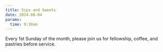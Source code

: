 ```yaml
---
title: Sips and Sweets
date: 2024-08-04
params:
  time: 9:30am
---
```

Every 1st Sunday of the month, please join us for fellowship, coffee, and pastries before service.

<!--more-->
